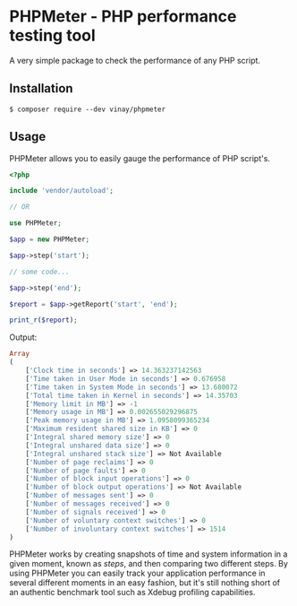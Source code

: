 # PHPMeter - PHP performance testing tool

A very simple package to check the performance of any PHP script.
 

## Installation
```console
$ composer require --dev vinay/phpmeter
```

## Usage
PHPMeter allows you to easily gauge the performance of PHP script's.



```php
<?php

include 'vendor/autoload';

// OR

use PHPMeter;

$app = new PHPMeter;

$app->step('start');

// some code...

$app->step('end');

$report = $app->getReport('start', 'end');

print_r($report);
```

Output:
```php
Array
(
    ['Clock time in seconds'] => 14.363237142563
    ['Time taken in User Mode in seconds'] => 0.676958
    ['Time taken in System Mode in seconds'] => 13.680072
    ['Total time taken in Kernel in seconds'] => 14.35703
    ['Memory limit in MB'] => -1
    ['Memory usage in MB'] => 0.002655029296875
    ['Peak memory usage in MB'] => 1.0958099365234
    ['Maximum resident shared size in KB'] => 0
    ['Integral shared memory size'] => 0
    ['Integral unshared data size'] => 0
    ['Integral unshared stack size'] => Not Available
    ['Number of page reclaims'] => 0
    ['Number of page faults'] => 0
    ['Number of block input operations'] => 0
    ['Number of block output operations'] => Not Available
    ['Number of messages sent'] => 0
    ['Number of messages received'] => 0
    ['Number of signals received'] => 0
    ['Number of voluntary context switches'] => 0
    ['Number of involuntary context switches'] => 1514
)
```

PHPMeter works by creating snapshots of time and system information in a given moment, known as *steps*, and then comparing two different steps. By using PHPMeter you can easily track your application performance in several different moments in an easy fashion, but it's still nothing short of an authentic benchmark tool such as Xdebug profiling capabilities.
